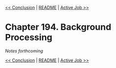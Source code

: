 [&lt;&lt; Conclusion](ch193-conclusion.md) | [README](README.md) | [Active Job &gt;&gt;](ch195-active-job.md)

# Chapter 194. Background Processing

*Notes forthcoming*

[&lt;&lt; Conclusion](ch193-conclusion.md) | [README](README.md) | [Active Job &gt;&gt;](ch195-active-job.md)